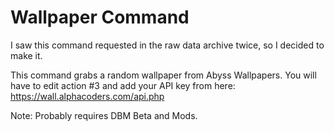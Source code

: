 # Wallpaper Command
I saw this command requested in the raw data archive twice, so I decided to make it.

This command grabs a random wallpaper from Abyss Wallpapers.
You will have to edit action #3 and add your API key from here: https://wall.alphacoders.com/api.php

Note: Probably requires DBM Beta and Mods.